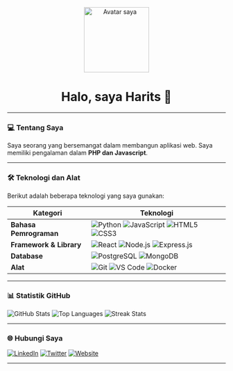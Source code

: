<div align="center">
  <img src="URL_AVATAR_ATAU_GAMBAR_ANIMASI" width="150px" alt="Avatar saya" />
  <h1>Halo, saya Harits 👋</h1>
</div>

---

### 💻 Tentang Saya

Saya seorang yang bersemangat dalam membangun aplikasi web. Saya memiliki pengalaman dalam **PHP dan Javascript**.

<!--* 🔭 Saat ini saya sedang mengerjakan **[Nama Proyek, misalnya: sebuah aplikasi manajemen proyek berbasis React]**.
* 🌱 Saya sedang belajar lebih dalam tentang **[Teknologi yang sedang Anda pelajari, misalnya: TypeScript dan Next.js]**.
* 👯 Saya terbuka untuk berkolaborasi dalam proyek **[Jenis proyek yang Anda minati, misalnya: open-source terkait data science]**.
* 🤔 Saya mencari bantuan dengan **[Area yang Anda butuhkan bantuan, misalnya: optimasi kinerja database]**.
* 💬 Tanya saya tentang **[Topik yang Anda kuasai, misalnya: pengembangan REST API atau deployment di Vercel]**.
* 📫 Anda dapat menghubungi saya melalui **[Email Anda]**.
* 😄 Kata-kata yang mendeskripsikan saya: **[Sifat atau hobi Anda, misalnya: Problem solver, inovatif, suka ngopi]**.
* ⚡ Fakta menarik: **[Sesuatu yang menarik tentang Anda, misalnya: Saya bisa memecahkan Rubik's Cube dalam 30 detik.]** -->

---

### 🛠️ Teknologi dan Alat

Berikut adalah beberapa teknologi yang saya gunakan:

| Kategori | Teknologi |
| --- | --- |
| **Bahasa Pemrograman** | ![Python](https://img.shields.io/badge/-Python-3776AB?style=flat-square&logo=python&logoColor=white) ![JavaScript](https://img.shields.io/badge/-JavaScript-F7DF1E?style=flat-square&logo=javascript&logoColor=black) ![HTML5](https://img.shields.io/badge/-HTML5-E34F26?style=flat-square&logo=html5&logoColor=white) ![CSS3](https://img.shields.io/badge/-CSS3-1572B6?style=flat-square&logo=css3&logoColor=white) |
| **Framework & Library** | ![React](https://img.shields.io/badge/-React-61DAFB?style=flat-square&logo=react&logoColor=black) ![Node.js](https://img.shields.io/badge/-Node.js-339933?style=flat-square&logo=node.js&logoColor=white) ![Express.js](https://img.shields.io/badge/-Express.js-000000?style=flat-square&logo=express&logoColor=white) |
| **Database** | ![PostgreSQL](https://img.shields.io/badge/-PostgreSQL-336791?style=flat-square&logo=postgresql&logoColor=white) ![MongoDB](https://img.shields.io/badge/-MongoDB-47A248?style=flat-square&logo=mongodb&logoColor=white) |
| **Alat** | ![Git](https://img.shields.io/badge/-Git-F05032?style=flat-square&logo=git&logoColor=white) ![VS Code](https://img.shields.io/badge/-VS%20Code-007ACC?style=flat-square&logo=visual-studio-code&logoColor=white) ![Docker](https://img.shields.io/badge/-Docker-2496ED?style=flat-square&logo=docker&logoColor=white) |

---

### 📊 Statistik GitHub

![GitHub Stats](https://github-readme-stats.vercel.app/api?username=YOUR_USERNAME&show_icons=true&theme=onedark&hide_title=true)
![Top Languages](https://github-readme-stats.vercel.app/api/top-langs/?username=YOUR_USERNAME&layout=compact&theme=onedark&hide_title=true)
![Streak Stats](https://github-readme-streak-stats.herokuapp.com/?user=YOUR_USERNAME&theme=onedark)

---

### 🌐 Hubungi Saya

[![LinkedIn](https://img.shields.io/badge/-LinkedIn-0077B5?style=for-the-badge&logo=linkedin&logoColor=white)](https://linkedin.com/in/YOUR_LINKEDIN_USERNAME)
[![Twitter](https://img.shields.io/badge/-Twitter-1DA1F2?style=for-the-badge&logo=twitter&logoColor=white)](https://twitter.com/YOUR_TWITTER_USERNAME)
[![Website](https://img.shields.io/badge/-Website-informational?style=for-the-badge&logo=About.me&logoColor=white)](https://yourwebsite.com)

---


<!-- ## Hi there 👋 -->

<!--
**haritqq/haritqq** is a ✨ _special_ ✨ repository because its `README.md` (this file) appears on your GitHub profile.

Here are some ideas to get you started:

- 🔭 I’m currently working on ...
- 🌱 I’m currently learning ...
- 👯 I’m looking to collaborate on ...
- 🤔 I’m looking for help with ...
- 💬 Ask me about ...
- 📫 How to reach me: ...
- 😄 Pronouns: ...
- ⚡ Fun fact: ...
-->
